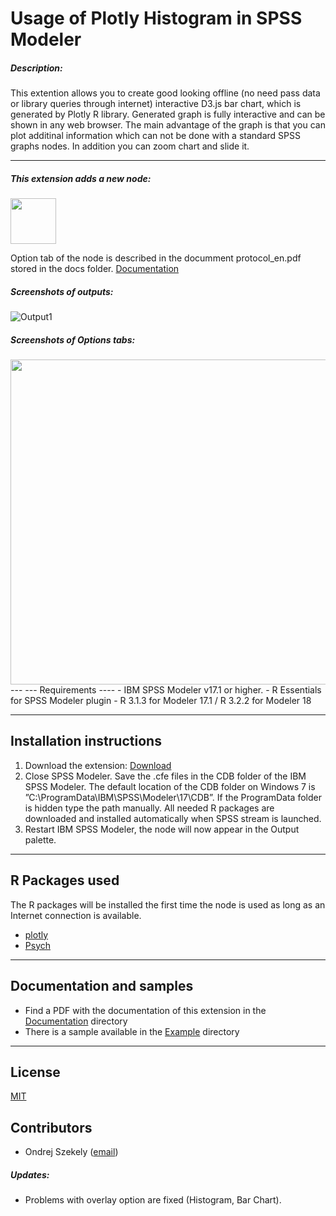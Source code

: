 # Usage of Plotly Histogram in SPSS Modeler
##### Description:

This extention allows you to create good looking offline (no need pass data or library queries through internet) interactive D3.js bar chart, which is generated by Plotly R library. Generated graph is fully interactive and can be shown in any web browser. The main advantage of the graph is that you can plot additinal information which can not be done with a standard SPSS graphs nodes. In addition you can zoom chart and slide it. 

---

##### This extension adds a new node:

<img src="https://raw.githubusercontent.com/OndrejSzekely/Histograms_with_Plotly/master/screenshots/hist1.PNG" width="73">

Option tab of the node is described in the documment protocol_en.pdf stored in the docs folder. [Documentation][2]

##### Screenshots of outputs: 
![Output1](https://raw.githubusercontent.com/OndrejSzekely/Histograms_with_Plotly/master/screenshots/hist3.PNG)

##### Screenshots of Options tabs: 
<img src="https://raw.githubusercontent.com/OndrejSzekely/Histograms_with_Plotly/master/screenshots/hist4.PNG" width="520">
---
---
Requirements
----
- IBM SPSS Modeler v17.1 or higher.
- R Essentials for SPSS Modeler plugin
- R 3.1.3 for Modeler 17.1 / R 3.2.2 for Modeler 18

---
Installation instructions
----
1. Download the extension: [Download][5]
2. Close SPSS Modeler. Save the .cfe files in the CDB folder of the IBM SPSS Modeler. The default location of the CDB folder on Windows 7 is ”C:\ProgramData\IBM\SPSS\Modeler\17\CDB”. If the ProgramData folder is hidden type the path manually. All needed R packages are downloaded and installed automatically when SPSS stream is launched.
3. Restart IBM SPSS Modeler, the node will now appear in the Output palette.

---
R Packages used
----
The R packages will be installed the first time the node is used as long as an Internet connection is available.

- [plotly][7]
- [Psych][8]


---
Documentation and samples
----
- Find a PDF with the documentation of this extension in the [Documentation][2] directory
- There is a sample available in the [Example][3] directory


---
License
----

[MIT][1]


Contributors
----

  - Ondrej Szekely ([email](oszekely@cz.ibm.com))

##### Updates:
- Problems with overlay option are fixed (Histogram, Bar Chart).

[1]: https://opensource.org/licenses/MIT
[2]: https://github.com/OndrejSzekely/Modeler_Plotly/tree/master/docs
[3]: https://github.com/OndrejSzekely/Modeler_Plotly/tree/master/example
[5]: https://github.com/OndrejSzekely/Modeler_Plotly/tree/master/src
[7]: https://plot.ly
[8]: https://cran.r-project.org/web/packages/psych/index.html
